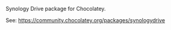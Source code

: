 ﻿Synology Drive package for Chocolatey.

See: https://community.chocolatey.org/packages/synologydrive